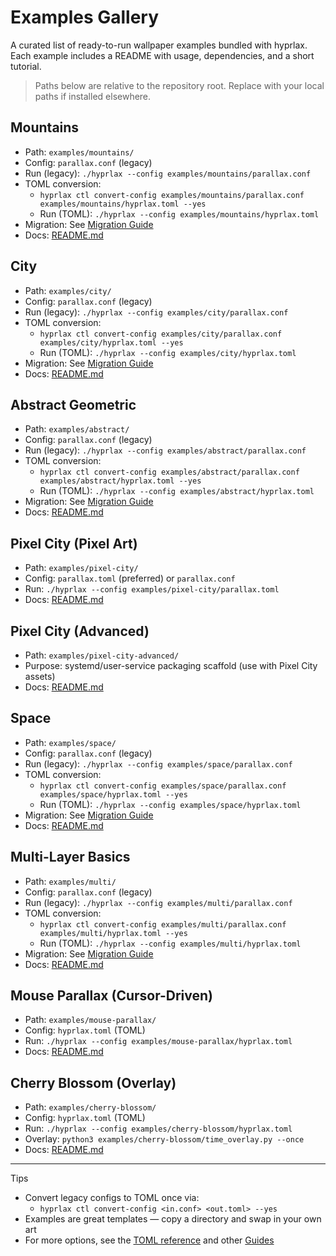# Examples Gallery

A curated list of ready-to-run wallpaper examples bundled with hyprlax. Each example includes a README with usage, dependencies, and a short tutorial.

> Paths below are relative to the repository root. Replace with your local paths if installed elsewhere.

## Mountains
- Path: `examples/mountains/`
- Config: `parallax.conf` (legacy)
- Run (legacy): `./hyprlax --config examples/mountains/parallax.conf`
- TOML conversion:
  - `hyprlax ctl convert-config examples/mountains/parallax.conf examples/mountains/hyprlax.toml --yes`
  - Run (TOML): `./hyprlax --config examples/mountains/hyprlax.toml`
- Migration: See [Migration Guide](../configuration/migration-guide.md)
- Docs: [README.md](https://github.com/sandwichfarm/hyprlax/blob/main/examples/mountains/README.md)

## City
- Path: `examples/city/`
- Config: `parallax.conf` (legacy)
- Run (legacy): `./hyprlax --config examples/city/parallax.conf`
- TOML conversion:
  - `hyprlax ctl convert-config examples/city/parallax.conf examples/city/hyprlax.toml --yes`
  - Run (TOML): `./hyprlax --config examples/city/hyprlax.toml`
- Migration: See [Migration Guide](../configuration/migration-guide.md)
- Docs: [README.md](https://github.com/sandwichfarm/hyprlax/blob/main/examples/city/README.md)

## Abstract Geometric
- Path: `examples/abstract/`
- Config: `parallax.conf` (legacy)
- Run (legacy): `./hyprlax --config examples/abstract/parallax.conf`
- TOML conversion:
  - `hyprlax ctl convert-config examples/abstract/parallax.conf examples/abstract/hyprlax.toml --yes`
  - Run (TOML): `./hyprlax --config examples/abstract/hyprlax.toml`
- Migration: See [Migration Guide](../configuration/migration-guide.md)
- Docs: [README.md](https://github.com/sandwichfarm/hyprlax/blob/main/examples/abstract/README.md)

## Pixel City (Pixel Art)
- Path: `examples/pixel-city/`
- Config: `parallax.toml` (preferred) or `parallax.conf`
- Run: `./hyprlax --config examples/pixel-city/parallax.toml`
- Docs: [README.md](https://github.com/sandwichfarm/hyprlax/blob/main/examples/pixel-city/README.md)

## Pixel City (Advanced)
- Path: `examples/pixel-city-advanced/`
- Purpose: systemd/user-service packaging scaffold (use with Pixel City assets)
- Docs: [README.md](https://github.com/sandwichfarm/hyprlax/blob/main/examples/pixel-city-advanced/README.md)

## Space
- Path: `examples/space/`
- Config: `parallax.conf` (legacy)
- Run (legacy): `./hyprlax --config examples/space/parallax.conf`
- TOML conversion:
  - `hyprlax ctl convert-config examples/space/parallax.conf examples/space/hyprlax.toml --yes`
  - Run (TOML): `./hyprlax --config examples/space/hyprlax.toml`
- Migration: See [Migration Guide](../configuration/migration-guide.md)
- Docs: [README.md](https://github.com/sandwichfarm/hyprlax/blob/main/examples/space/README.md)

## Multi-Layer Basics
- Path: `examples/multi/`
- Config: `parallax.conf` (legacy)
- Run (legacy): `./hyprlax --config examples/multi/parallax.conf`
- TOML conversion:
  - `hyprlax ctl convert-config examples/multi/parallax.conf examples/multi/hyprlax.toml --yes`
  - Run (TOML): `./hyprlax --config examples/multi/hyprlax.toml`
- Migration: See [Migration Guide](../configuration/migration-guide.md)
- Docs: [README.md](https://github.com/sandwichfarm/hyprlax/blob/main/examples/multi/README.md)

## Mouse Parallax (Cursor-Driven)
- Path: `examples/mouse-parallax/`
- Config: `hyprlax.toml` (TOML)
- Run: `./hyprlax --config examples/mouse-parallax/hyprlax.toml`
- Docs: [README.md](https://github.com/sandwichfarm/hyprlax/blob/main/examples/mouse-parallax/README.md)

## Cherry Blossom (Overlay)
- Path: `examples/cherry-blossom/`
- Config: `hyprlax.toml` (TOML)
- Run: `./hyprlax --config examples/cherry-blossom/hyprlax.toml`
- Overlay: `python3 examples/cherry-blossom/time_overlay.py --once`
- Docs: [README.md](https://github.com/sandwichfarm/hyprlax/blob/main/examples/cherry-blossom/README.md)

---

Tips
- Convert legacy configs to TOML once via:
  - `hyprlax ctl convert-config <in.conf> <out.toml> --yes`
- Examples are great templates — copy a directory and swap in your own art
- For more options, see the [TOML reference](../configuration/toml-reference.md) and other [Guides](multi-layer.md)
